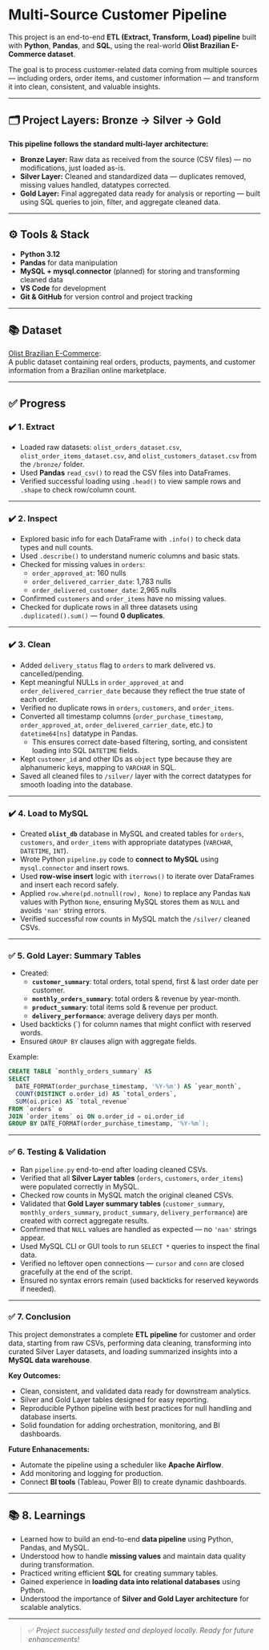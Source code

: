 # Multi-Source Customer Pipeline

This project is an end-to-end **ETL (Extract, Transform, Load) pipeline** built with **Python**, **Pandas**, and **SQL**, using the real-world **Olist Brazilian E-Commerce dataset**.

The goal is to process customer-related data coming from multiple sources — including orders, order items, and customer information — and transform it into clean, consistent, and valuable insights.

---

## 🗂️ Project Layers: Bronze → Silver → Gold

**This pipeline follows the standard multi-layer architecture:**

- **Bronze Layer:** Raw data as received from the source (CSV files) — no modifications, just loaded as-is.
- **Silver Layer:** Cleaned and standardized data — duplicates removed, missing values handled, datatypes corrected.
- **Gold Layer:** Final aggregated data ready for analysis or reporting — built using SQL queries to join, filter, and aggregate cleaned data.

---

## ⚙️ Tools & Stack

- **Python 3.12**
- **Pandas** for data manipulation
- **MySQL + mysql.connector** (planned) for storing and transforming cleaned data
- **VS Code** for development
- **Git & GitHub** for version control and project tracking

---

## 📚 Dataset

[Olist Brazilian E-Commerce](https://www.kaggle.com/datasets/olistbr/brazilian-ecommerce):  
A public dataset containing real orders, products, payments, and customer information from a Brazilian online marketplace.

---

## ✅ Progress

### ✔️ 1. Extract

- Loaded raw datasets: `olist_orders_dataset.csv`, `olist_order_items_dataset.csv`, and `olist_customers_dataset.csv` from the `/bronze/` folder.
- Used **Pandas** `read_csv()` to read the CSV files into DataFrames.
- Verified successful loading using `.head()` to view sample rows and `.shape` to check row/column count.

---

### ✔️ 2. Inspect

- Explored basic info for each DataFrame with `.info()` to check data types and null counts.
- Used `.describe()` to understand numeric columns and basic stats.
- Checked for missing values in `orders`:
  - `order_approved_at`: 160 nulls
  - `order_delivered_carrier_date`: 1,783 nulls
  - `order_delivered_customer_date`: 2,965 nulls
- Confirmed `customers` and `order_items` have no missing values.
- Checked for duplicate rows in all three datasets using `.duplicated().sum()` — found **0 duplicates**.

---

### ✔️ 3. Clean

- Added `delivery_status` flag to `orders` to mark delivered vs. cancelled/pending.
- Kept meaningful NULLs in `order_approved_at` and `order_delivered_carrier_date` because they reflect the true state of each order.
- Verified no duplicate rows in `orders`, `customers`, and `order_items`.
- Converted all timestamp columns (`order_purchase_timestamp`, `order_approved_at`, `order_delivered_carrier_date`, etc.) to `datetime64[ns]` datatype in Pandas.
  - This ensures correct date-based filtering, sorting, and consistent loading into SQL `DATETIME` fields.
- Kept `customer_id` and other IDs as `object` type because they are alphanumeric keys, mapping to `VARCHAR` in SQL.
- Saved all cleaned files to `/silver/` layer with the correct datatypes for smooth loading into the database.

---

### ✔️ 4. Load to MySQL

- Created **`olist_db`** database in MySQL and created tables for `orders`, `customers`, and `order_items` with appropriate datatypes (`VARCHAR`, `DATETIME`, `INT`).
- Wrote Python `pipeline.py` code to **connect to MySQL** using `mysql.connector` and insert rows.
- Used **row-wise insert** logic with `iterrows()` to iterate over DataFrames and insert each record safely.
- Applied `row.where(pd.notnull(row), None)` to replace any Pandas `NaN` values with Python `None`, ensuring MySQL stores them as `NULL` and avoids `'nan'` string errors.
- Verified successful row counts in MySQL match the `/silver/` cleaned CSVs.

---

### ✅ 5. Gold Layer: Summary Tables

- Created:
  - **`customer_summary`**: total orders, total spend, first & last order date per customer.
  - **`monthly_orders_summary`**: total orders & revenue by year-month.
  - **`product_summary`**: total items sold & revenue per product.
  - **`delivery_performance`**: average delivery days per month.
- Used backticks (`) for column names that might conflict with reserved words.
- Ensured `GROUP BY` clauses align with aggregate fields.

Example:
```sql
CREATE TABLE `monthly_orders_summary` AS
SELECT
  DATE_FORMAT(order_purchase_timestamp, '%Y-%m') AS `year_month`,
  COUNT(DISTINCT o.order_id) AS `total_orders`,
  SUM(oi.price) AS `total_revenue`
FROM `orders` o
JOIN `order_items` oi ON o.order_id = oi.order_id
GROUP BY DATE_FORMAT(order_purchase_timestamp, '%Y-%m`);
```

---

### ✅ 6. Testing & Validation

- Ran `pipeline.py` end-to-end after loading cleaned CSVs.
- Verified that all **Silver Layer tables** (`orders`, `customers`, `order_items`) were populated correctly in MySQL.
- Checked row counts in MySQL match the original cleaned CSVs.
- Validated that **Gold Layer summary tables** (`customer_summary`, `monthly_orders_summary`, `product_summary`, `delivery_performance`) are created with correct aggregate results.
- Confirmed that `NULL` values are handled as expected — no `'nan'` strings appear.
- Used MySQL CLI or GUI tools to run `SELECT *` queries to inspect the final data.
- Verified no leftover open connections — `cursor` and `conn` are closed gracefully at the end of the script.
- Ensured no syntax errors remain (used backticks for reserved keywords if needed).

---

### ✅ 7. Conclusion

This project demonstrates a complete **ETL pipeline** for customer and order data, starting from raw CSVs, performing data cleaning, transforming into curated Silver Layer datasets, and loading summarized insights into a **MySQL data warehouse**.

**Key Outcomes:**
- Clean, consistent, and validated data ready for downstream analytics.
- Silver and Gold Layer tables designed for easy reporting.
- Reproducible Python pipeline with best practices for null handling and database inserts.
- Solid foundation for adding orchestration, monitoring, and BI dashboards.

**Future Enhanacements:**
- Automate the pipeline using a scheduler like **Apache Airflow**.
- Add monitoring and logging for production.
- Connect **BI tools** (Tableau, Power BI) to create dynamic dashboards.

---

## 📚 8. Learnings

- Learned how to build an end-to-end **data pipeline** using Python, Pandas, and MySQL.
- Understood how to handle **missing values** and maintain data quality during transformation.
- Practiced writing efficient **SQL** for creating summary tables.
- Gained experience in **loading data into relational databases** using Python.
- Understood the importance of **Silver and Gold Layer architecture** for scalable analytics.

---

> ✅ *Project successfully tested and deployed locally. Ready for future enhancements!*

